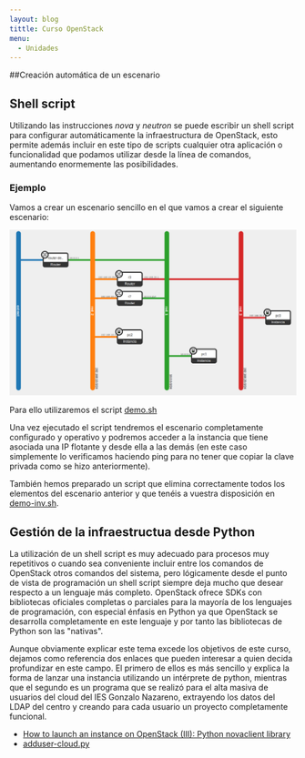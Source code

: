 ```yaml
---
layout: blog
tittle: Curso OpenStack
menu:
  - Unidades
---
```


##Creación automática de un escenario

## Shell script

Utilizando las instrucciones *nova* y *neutron* se puede escribir un shell
script para configurar automáticamente la infraestructura de OpenStack, esto
permite además incluir en este tipo de scripts cualquier otra aplicación o
funcionalidad que podamos utilizar desde la línea de comandos, aumentando
enormemente las posibilidades. 

### Ejemplo

Vamos a crear un escenario sencillo en el que vamos a crear el siguiente
escenario:

![escenario4](img/demofinal/escenario4.png)

Para ello utilizaremos el script <a href="demo.sh">demo.sh</a>

Una vez ejecutado el script tendremos el escenario completamente configurado y
operativo y podremos acceder a la instancia que tiene asociada una IP flotante y
desde ella a las demás (en este caso simplemente lo verificamos haciendo ping
para no tener que copiar la clave privada como se hizo anteriormente).

También hemos preparado un script que elimina correctamente todos los elementos
del escenario anterior y que tenéis a vuestra disposición en <a
href="demo-inv.sh">demo-inv.sh</a>.

## Gestión de la infraestructua desde Python

La utilización de un shell script es muy adecuado para procesos muy repetitivos
o cuando sea conveniente incluir entre los comandos de OpenStack otros comandos
del sistema, pero lógicamente desde el punto de vista de programación un shell
script siempre deja mucho que desear respecto a un lenguaje más
completo. OpenStack ofrece SDKs con bibliotecas oficiales completas o parciales
para la mayoría de los lenguajes de programación, con especial énfasis en Python
ya que OpenStack se desarrolla completamente en este lenguaje y por tanto las
bibliotecas de Python son las "nativas".

Aunque obviamente explicar este tema excede los objetivos de este curso, dejamos
como referencia dos enlaces que pueden interesar a quien decida profundizar en
este campo. El primero de ellos es más sencillo y explica la forma de lanzar una
instancia utilizando un intérprete de python, mientras que el segundo es un
programa que se realizó para el alta masiva de usuarios del cloud del IES
Gonzalo Nazareno, extrayendo los datos del LDAP del centro y creando para cada
usuario un proyecto completamente funcional.

<ul>
<li><a
href="https://albertomolina.wordpress.com/2013/11/20/how-to-launch-an-instance-on-openstack-iii-python-novaclient-library/">How
to launch an instance on OpenStack (III): Python novaclient library</a></li>
<li><a
href="https://github.com/iesgn/iesgncloud/blob/master/adduser-cloud.py">adduser-cloud.py</a>
</ul>